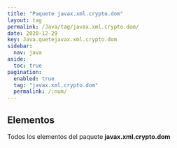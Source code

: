 ```yaml
---
title: "Paquete javax.xml.crypto.dom"
layout: tag
permalink: /Java/tag/javax.xml.crypto.dom/
date: 2020-12-29
key: Java.quetejavax.xml.crypto.dom
sidebar: 
  nav: java
aside: 
  toc: true
pagination: 
  enabled: true
  tag: "javax.xml.crypto.dom"
  permalink: /:num/
---
```


<h2>Elementos</h2>
Todos los elementos del paquete <strong>javax.xml.crypto.dom</strong>
